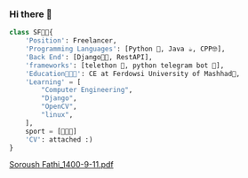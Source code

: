 ### Hi there 👋
```python
class SF👦🏻{
    'Position': Freelancer,
    'Programming Languages': [Python 🐍, Java ☕, CPP🤓],
    'Back End': [Django🐱‍👤, RestAPI],
    'frameworks': [telethon 🐲, python telegram bot 🤖],
    'Education👨🏻‍🎓': CE at Ferdowsi University of Mashhad🏫,
    'Learning' = [
        "Computer Engineering",
        "Django",
        "OpenCV",
        "linux",
    ],
    sport = [🏐💪🏻]
    'CV': attached :)
}
```
[Soroush Fathi_1400-9-11.pdf](https://github.com/soroushfathi/soroushfathi/files/7642974/Soroush.Fathi_1400-9-11.pdf)
